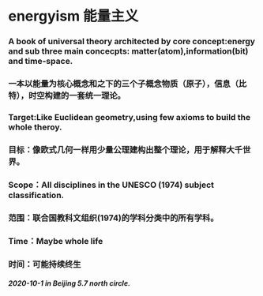 # energyism 能量主义
### A book of universal theory architected by core concept:energy and sub three main concecpts: matter(atom),information(bit) and time-space.
### 一本以能量为核心概念和之下的三个子概念物质（原子），信息（比特），时空构建的一套统一理论。  

### Target:Like Euclidean geometry,using few axioms to build the whole theroy.
### 目标：像欧式几何一样用少量公理建构出整个理论，用于解释大千世界。  

### Scope：All disciplines in the UNESCO (1974) subject classification.
### 范围：联合国教科文组织(1974)的学科分类中的所有学科。  

### Time：Maybe whole life
### 时间：可能持续终生  

##### 2020-10-1 in Beijing 5.7 north circle.
